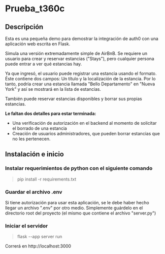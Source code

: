 # Prueba_t360c

## Descripción

Esta es una pequeña demo para demostrar la integración de auth0 con una aplicación web escrita en Flask.

Simula una versión extremadamente simple de AirBnB. Se requiere un usuario para crear y reservar estancias ("Stays"), pero cualquier persona puede entrar a ver qué estancias hay.

Ya que ingresó, el usuario puede registrar una estancia usando el formato. Éste contiene dos campos: Un título y la localización de la estancia. Por lo tanto, podría crear una estancia llamada "Bello Departamento" en "Nueva York" y así se mostrará en la lista de estancias.

También puede reservar estancias disponibles y borrar sus propias estancias.

**Le faltan dos detalles para estar terminada:**

* Una verificación de autorización en el backend al momento de solicitar el borrado de una estancia
* Creación de usuarios administradores, que pueden borrar estancias que no les pertenecen.

## Instalación e inicio

### Instalar requerimientos de python con el siguiente comando

> pip install -r requirements.txt

### Guardar el archivo .env

Si tiene autorización para usar esta aplicación, se le debe haber hecho llegar un archivo ".env" por otro medio. Simplemente guárdelo en el directorio root del proyecto (el mismo que contiene el archivo "server.py")

### Iniciar el servidor

> flask --app server run

Correrá en http://localhost:3000